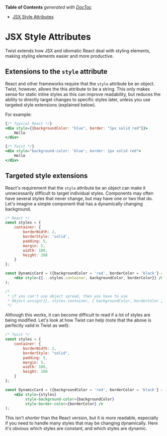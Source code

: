 <!-- START doctoc generated TOC please keep comment here to allow auto update -->
<!-- DON'T EDIT THIS SECTION, INSTEAD RE-RUN doctoc TO UPDATE -->
**Table of Contents**  *generated with [DocToc](https://github.com/thlorenz/doctoc)*

- [JSX Style Attributes](#jsx-style-attributes)

<!-- END doctoc generated TOC please keep comment here to allow auto update -->

# JSX Style Attributes

Twist extends how JSX and idiomatic React deal with styling elements, making styling elements easier and more productive.

## Extensions to the `style` attribute

React and other frameworks require that the `style` attribute be an object. Twist, however, allows the this attribute to be a string. This only makes sense for static inline styles as this can improve readability, but reduces the ability to directly target changes to specific styles later, unless you use targeted style extensions (explained below).

For example:

```jsx
{/* Typical React */}
<div style={{backgroundColor: "blue", border: "1px solid red"}}>
    Hello
</div>

{/* Twist */}
<div style="background-color: 'blue'; border: 1px solid red">
    Hello
</div>
```

## Targeted style extensions

React's requirement that the `style` attribute be an object can make it unnecessarily difficult to target individual styles. Components may often have several styles that never change, but may have one or two that do. Let's imagine a simple component that has a dynamically changing background.

```jsx
/* React */
const styles = {
    container: {
        borderWidth: 2,
        borderStyle: 'solid',
        padding: 5,
        margin: 5,
        width: 100,
        height: 200
    }
};

const DynamicCard = ({backgroundColor = 'red', borderColor = 'black'} = {}) => (
    <div style={{...styles.container, backgroundColor, borderColor}} />
);

/*
 * if you can't use object spread, then you have to use
 * Object.assign({}, styles.container, { backgroundColor, borderColor })
 */
```

Although this works, it can become difficult to read if a lot of styles are being modified. Let's look at how Twist can help (note that the above is perfectly valid in Twist as well):

```jsx
/* Twist */
const styles = {
    container: {
        borderWidth: 2,
        borderStyle: "solid",
        padding: 5,
        margin: 5,
        width: 100,
        height: 200
    }
};

const DynamicCard = ({backgroundColor = 'red', borderColor = 'black'} = {}) => (
    <div style={styles}
         style-background-color={backgroundColor}
         style-border-color={borderColor} />
);

```

This isn't _shorter_ than the React version, but it _is_ more readable, especially if you need to handle many styles that may be changing dynamically. Here it's obvious which styles are constant, and which styles are dynamic.